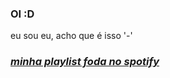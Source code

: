### OI :D

eu sou eu, acho que é isso '-'

### _[minha playlist foda no spotify](https://open.spotify.com/playlist/392HutS60I6VFmUxf9a3NW)_
